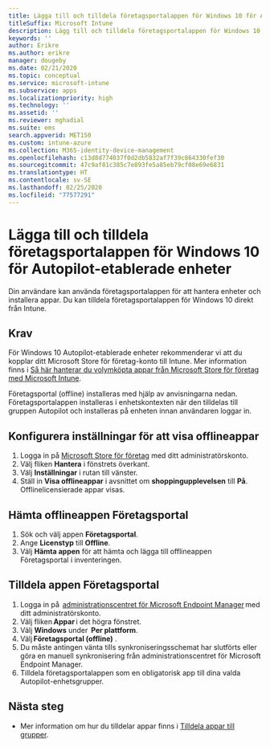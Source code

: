 ```yaml
---
title: Lägga till och tilldela företagsportalappen för Windows 10 för Autopilot-etablerade enheter
titleSuffix: Microsoft Intune
description: Lägg till och tilldela företagsportalappen för Windows 10 i Intune för Autopilot-etablerade enheter.
keywords: ''
author: Erikre
ms.author: erikre
manager: dougeby
ms.date: 02/21/2020
ms.topic: conceptual
ms.service: microsoft-intune
ms.subservice: apps
ms.localizationpriority: high
ms.technology: ''
ms.assetid: ''
ms.reviewer: mghadial
ms.suite: ems
search.appverid: MET150
ms.custom: intune-azure
ms.collection: M365-identity-device-management
ms.openlocfilehash: c13d8d774037f0d2db5832af7f39c864330fef30
ms.sourcegitcommit: 47c9af81c385c7e893fe5a85eb79cf08e69e6831
ms.translationtype: HT
ms.contentlocale: sv-SE
ms.lasthandoff: 02/25/2020
ms.locfileid: "77577291"
---
```

# <a name="add-and-assign-the-windows-10-company-portal-app-for-autopilot-provisioned-devices"></a>Lägga till och tilldela företagsportalappen för Windows 10 för Autopilot-etablerade enheter

Din användare kan använda företagsportalappen för att hantera enheter och installera appar. Du kan tilldela företagsportalappen för Windows 10 direkt från Intune. 

## <a name="prerequisites"></a>Krav

För Windows 10 Autopilot-etablerade enheter rekommenderar vi att du kopplar ditt Microsoft Store för företag-konto till Intune. Mer information finns i [Så här hanterar du volymköpta appar från Microsoft Store för företag med Microsoft Intune](~/apps/windows-store-for-business.md).

Företagsportal (offline) installeras med hjälp av anvisningarna nedan. Företagsportalappen installeras i enhetskontexten när den tilldelas till gruppen Autopilot och installeras på enheten innan användaren loggar in. 

## <a name="configure-settings-to-show-offline-apps"></a>Konfigurera inställningar för att visa offlineappar
1. Logga in på [Microsoft Store för företag](https://www.microsoft.com/business-store) med ditt administratörskonto.
2. Välj fliken **Hantera** i fönstrets överkant.
3. Välj **Inställningar** i rutan till vänster.
4. Ställ in **Visa offlineappar** i avsnittet om **shoppingupplevelsen** till **På**.  
    Offlinelicensierade appar visas.

## <a name="get-the-offline-company-portal-app"></a>Hämta offlineappen Företagsportal
1. Sök och välj appen **Företagsportal**.
2. Ange **Licenstyp** till **Offline**.
3. Välj **Hämta appen** för att hämta och lägga till offlineappen Företagsportal i inventeringen.

## <a name="assign-the-company-portal-app"></a>Tilldela appen Företagsportal
1. Logga in på  [administrationscentret för Microsoft Endpoint Manager](https://go.microsoft.com/fwlink/?linkid=2109431) med ditt administratörskonto. 
2. Välj fliken **Appar** i det högra fönstret. 
3. Välj **Windows** under  **Per plattform**. 
4. Välj **Företagsportal (offline)** .   
5. Du måste antingen vänta tills synkroniseringsschemat har slutförts eller göra en manuell synkronisering från administrationscentret för Microsoft Endpoint Manager.
6. Tilldela företagsportalappen som en obligatorisk app till dina valda Autopilot-enhetsgrupper.

## <a name="next-steps"></a>Nästa steg

- Mer information om hur du tilldelar appar finns i [Tilldela appar till grupper](apps-deploy.md).

